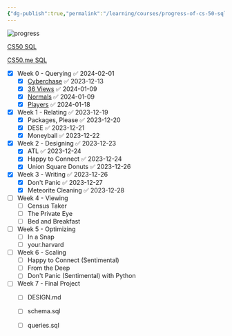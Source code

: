 ```yaml
---
{"dg-publish":true,"permalink":"/learning/courses/progress-of-cs-50-sql/","tags":["Courses"],"noteIcon":"","created":"2024-02-19T08:21:00","updated":"2024-04-03T07:57:00"}
---
```




<span><span><p dir="auto"><img alt="progress" src="https://progress-bar.dev/51/" referrerpolicy="no-referrer"></p></span></span>

[CS50 SQL](https://cs50.harvard.edu/sql/2023/project/)

[CS50.me SQL](https://cs50.me/cs50sql)

- [x] Week 0 - Querying ✅ 2024-02-01
	- [x] [Cyberchase](https://cs50.harvard.edu/sql/2023/psets/0/cyberchase/) ✅ 2023-12-13
	- [x] [36 Views](https://cs50.harvard.edu/sql/2023/psets/0/views/) ✅ 2024-01-09
	- [x] [Normals](https://cs50.harvard.edu/sql/2023/psets/0/normals/) ✅ 2024-01-09
	- [x] [Players](https://cs50.harvard.edu/sql/2023/psets/0/players/) ✅ 2024-01-18
- [x] Week 1 - Relating ✅ 2023-12-19
	- [x] Packages, Please ✅ 2023-12-20
	- [x] DESE ✅ 2023-12-21
	- [x] Moneyball ✅ 2023-12-22
- [x] Week 2 - Designing ✅ 2023-12-23
	- [x] ATL ✅ 2023-12-24
	- [x] Happy to Connect ✅ 2023-12-24
	- [x] Union Square Donuts ✅ 2023-12-26
- [x] Week 3 - Writing ✅ 2023-12-26
	- [x] Don't Panic ✅ 2023-12-27
	- [x] Meteorite Cleaning ✅ 2023-12-28
- [ ] Week 4 - Viewing
	- [ ] Census Taker
	- [ ] The Private Eye
	- [ ] Bed and Breakfast
- [ ] Week 5 - Optimizing 
	- [ ] In a Snap 
	- [ ]  your.harvard
- [ ] Week 6 - Scaling
	- [ ] Happy to Connect (Sentimental)
	- [ ] From the Deep
	- [ ] Don't Panic (Sentimental) with Python
- [ ] Week 7 - Final Project
	- [ ] DESIGN.md
	- [ ] schema.sql
	- [ ] queries.sql




